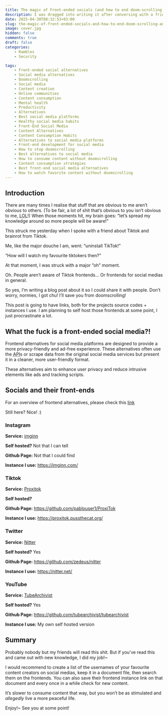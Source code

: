 ```yaml
---
title: The magic of Front-ended socials (and how to end doom-scrolling and still watch your favourite content)
description: I was dragged into writing it after conversing with a friend about TikTok.
date: 2025-04-30T08:32:53+03:00
slug: the-magic-of-front-ended-socials-and-how-to-end-doom-scrolling-and-still-watch-your-favourite-content
image: cover.jpg
hidden: false
comments: true
draft: false
categories:
    - Rambles
    - Security

tags:
    - Front-ended social alternatives
    - Social media alternatives
    - Doomscrolling
    - Social media
    - Content creation
    - Online communities
    - Content consumption
    - Mental health
    - Productivity
    - Alternatives
    - Best social media platforms
    - Healthy social media habits
    - Front-End Social Media
    - Content Alternatives
    - Content Consumption Habits
    - Alternatives to social media platforms
    - Front-end development for social media
    - How to stop doomscrolling
    - Best alternatives to social media
    - How to consume content without doomscrolling
    - Content consumption strategies
    - Best front-end social media alternatives
    - How to watch favorite content without doomscrolling
---
```

## Introduction
There are many times I realise that stuff that are obvious to me aren’t obvious to others. (To be fair, a lot of shit that’s obvious to you isn’t obvious to me, <abbr title="Laugh out loud">LOL</abbr>!) When those moments hit, my brain goes: “let’s spread my knowledge around so more people will be aware!” 

This struck me yesterday when I spoke with a friend about Tiktok and brainrot from Tiktok.

Me, like the major douche I am, went: “uninstall TikTok!”

“How will I watch my favourite tiktokers then?”

At that moment, I was struck with a major “oh” moment. 

Oh. People aren’t aware of Tiktok frontends... Or frontends for social medias in general.

So yes, I’m writing a blog post about it so I could share it with people. Don’t worry, normies, I got chu! I’ll save you from doomscrolling!

This post is going to have links, both for the projects source codes + instances I use. I am planning to self host those frontends at some point, I just procrastinate a lot.

## What the fuck is a front-ended social media?!
Frontend alternatives for social media platforms are designed to provide a more privacy-friendly and ad-free experience. These alternatives often use the <abbr title="Application Programming Interface">API</abbr>s or scrape data from the original social media services but present it in a cleaner, more user-friendly format.

These alternatives aim to enhance user privacy and reduce intrusive elements like ads and tracking scripts. 

## Socials and their front-ends
For an overview of frontend alternatives, please check this [link](https://github.com/mendel5/alternative-front-ends)

Still here? Nice! :)

### Instagram

**Service:** [imginn](https://imginn.com/)

**Self hosted?** Not that I can tell

**Github Page:** Not that I could find

**Instance I use:** https://imginn.com/

### Tiktok

**Service:** [Proxitok](https://proxitok.pussthecat.org/)

**Self hosted?** 

**Github Page:** https://github.com/pablouser1/ProxiTok

**Instance I use:** https://proxitok.pussthecat.org/

### Twitter

**Service:** [Nitter](https://nitter.net/)

**Self hosted?** Yes

**Github Page:** https://github.com/zedeus/nitter

**Instance I use:** https://nitter.net/

### YouTube

**Service:** [TubeArchivist](https://github.com/tubearchivist/tubearchivist)

**Self hosted?** Yes

**Github Page:** https://github.com/tubearchivist/tubearchivist

**Instance I use:** My own self hosted version

## Summary
Probably nobody but my friends will read this shit. But if you’ve read this and came out with new knowledge, I did my job!~

I would recommend to create a list of the usernames of your favourite content creators on social medias, keep it in a document file, then search them on the frontends. You can also save their frontend instance link on that document and every once in a while check for new content.

It’s slower to consume content that way, but you won’t be as stimulated and *allegedly* live a more peaceful life.

Enjoy!~ See you at some point!